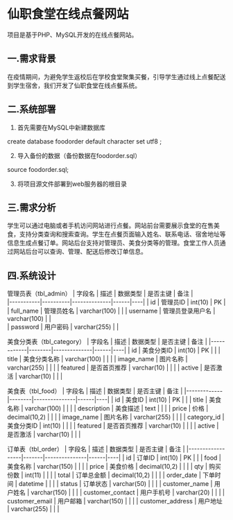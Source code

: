 # 仙职食堂在线点餐网站
项目是基于PHP、MySQL开发的在线点餐网站。

## 一.需求背景
在疫情期间，为避免学生返校后在学校食堂聚集买餐，引导学生通过线上点餐配送到学生宿舍，我们开发了仙职食堂在线点餐系统。

## 二.系统部署
1. 首先需要在MySQL中新建数据库

create database foodorder default character set utf8 ;

2. 导入备份的数据（备份数据在foodorder.sql）

source foodorder.sql;

3. 将项目源文件部署到web服务器的根目录

## 三.需求分析
学生可以通过电脑或者手机访问网站进行点餐。网站前台需要展示食堂的在售美食，支持分类查询和搜索查询。学生在点餐页面输入姓名、联系电话、宿舍地址等信息生成点餐订单。网站后台支持对管理员、美食分类等的管理。食堂工作人员通过网站后台可以查询、管理、配送后修改订单信息。

## 四.系统设计
管理员表（tbl_admin）
| 字段名       | 描述       | 数据类型         | 是否主键 | 备注 |   
|-----------|----------|--------------|------|----|
| id        | 管理员ID    | int(10)      | PK   |
| full_name | 管理员姓名    | varchar(100) |      | 
| username  | 管理员登录用户名 | varchar(100) |      |  
| password  | 用户密码     | varchar(255) |      |  



美食分类表（tbl_category）
| 字段名        | 描述     | 数据类型         | 是否主键 | 备注 |
|------------|--------|--------------|------|----|
| id         | 美食分类ID | int(10)      | PK   |    |
| title      | 美食分类名称 | varchar(100) |      |    |
| image_name | 图片名称   | varchar(255) |      |    |
| featured   | 是否首页推荐 | varchar(10)  |      |    |
| active     | 是否激活   | varchar(10)  |      |    |


美食表（tbl_food）
| 字段名         | 描述     | 数据类型          | 是否主键 | 备注 |
|-------------|--------|---------------|------|----|
| id          | 美食ID   | int(10)       | PK   |    |
| title       | 美食名称   | varchar(100)  |      |    |
| description | 美食描述   | text          |      |    |
| price       | 价格     | decimal(10,2) |      |    |
| image_name  | 图片名称   | varchar(255)  |      |    |
| category_id | 美食分类ID | int(10)       |      |    |
| featured    | 是否首页推荐 | varchar(10)   |      |    |
| active      | 是否激活   | varchar(10)   |      |    |


订单表（tbl_order）
| 字段名              | 描述    | 数据类型          | 是否主键 | 备注 |
|------------------|-------|---------------|------|----|
| id               | 订单ID  | int(10)       | PK   |    |
| food             | 美食名称  | varchar(150)  |      |    |
| price            | 美食价格  | decimal(10,2) |      |    |
| qty              | 购买份数  | int(11)       |      |    |
| total            | 订单总金额 | decimal(10,2) |      |    |
| order_date       | 下单时间  | datetime      |      |    |
| status           | 订单状态  | varchar(50)   |      |    |
| customer_name    | 用户姓名  | varchar(150)  |      |    |
| customer_contact | 用户手机号 | varchar(20)   |      |    |
| customer_email   | 用户邮箱  | varchar(150)  |      |    |
| customer_address | 用户地址  | varchar(255)  |      |    |

